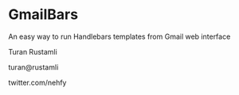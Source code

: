 # GmailBars

An easy way to run Handlebars templates from Gmail web interface



Turan Rustamli

turan@rustamli

twitter.com/nehfy

